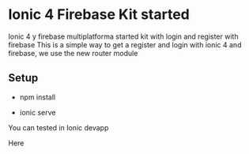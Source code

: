 # Ionic 4 Firebase Kit started

Ionic 4 y firebase multiplatforma started kit with login and register with firebase
This is a simple way to get a register and login with ionic 4 and firebase, we use the new router module 

## Setup 


* npm install 

* ionic serve 

You can tested in Ionic devapp

<a src="https://ionicframework.com/docs/appflow/devapp/">Here</a>



